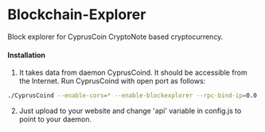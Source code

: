 # Blockchain-Explorer
Block explorer for CyprusCoin CryptoNote based cryptocurrency.

#### Installation

1) It takes data from daemon CyprusCoind. It should be accessible from the Internet. Run CyprusCoind with open port as follows:
```bash
./CyprusCoind --enable-cors=* --enable-blockexplorer --rpc-bind-ip=0.0.0.0
```
2) Just upload to your website and change 'api' variable in config.js to point to your daemon.

